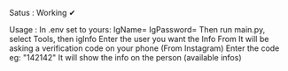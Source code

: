 Satus :
    Working ✔

Usage :
    In .env set to yours:
        IgName=
        IgPassword=
    Then run main.py, select Tools, then igInfo
    Enter the user you want the Info From
    It will be asking a verification code on your phone (From Instagram)
    Enter the code eg: "142142"
    It will show the info on the person (available infos)
